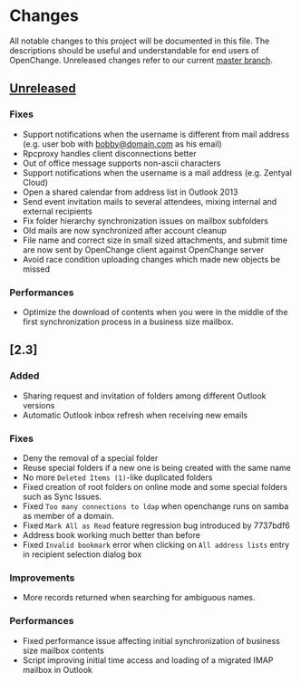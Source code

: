 # Changes

All notable changes to this project will be documented in this file.
The descriptions should be useful and understandable for end users of OpenChange.
Unreleased changes refer to our current [master branch](https://github.com/openchange/openchange/).

## [Unreleased]

### Fixes

* Support notifications when the username is different from mail address (e.g. user bob with bobby@domain.com as his email)
* Rpcproxy handles client disconnections better
* Out of office message supports non-ascii characters
* Support notifications when the username is a mail address (e.g. Zentyal Cloud)
* Open a shared calendar from address list in Outlook 2013
* Send event invitation mails to several attendees, mixing internal and external recipients
* Fix folder hierarchy synchronization issues on mailbox subfolders
* Old mails are now synchronized after account cleanup
* File name and correct size in small sized attachments, and submit time are now sent
  by OpenChange client against OpenChange server
* Avoid race condition uploading changes which made new objects be missed

### Performances
* Optimize the download of contents when you were in the middle of the first synchronization process in a business size mailbox.

## [2.3]

### Added
* Sharing request and invitation of folders among different Outlook versions
* Automatic Outlook inbox refresh when receiving new emails

### Fixes
* Deny the removal of a special folder
* Reuse special folders if a new one is being created with the same name
* No more `Deleted Items (1)`-like duplicated folders
* Fixed creation of root folders on online mode and some special folders such as Sync Issues.
* Fixed `Too many connections to ldap` when openchange runs on samba as member of a domain.
* Fixed `Mark All as Read` feature regression bug introduced by 7737bdf6
* Address book working much better than before
* Fixed `Invalid bookmark` error when clicking on `All address lists` entry in recipient selection dialog box

### Improvements
* More records returned when searching for ambiguous names.

### Performances
* Fixed performance issue affecting initial synchronization of business size mailbox contents
* Script improving initial time access and loading of a migrated IMAP mailbox in Outlook

[//]: # (unreleased compare link should be changed to the latest release)
[//]: # (the current hash was master when this CHANGES.md file was created)
[unreleased]: https://github.com/openchange/openchange/compare/4c18a0039344c93e49faf07cc52a14cec9cee3c7...HEAD
